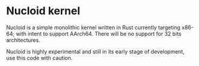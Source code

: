 # Nucloid kernel #

Nucloid is a simple monolithic kernel written in Rust currently targeting
x86-64; with intent to support AArch64. There will be no support for 32 bits
architectures.

Nucloid is highly experimental and still in its early stage of development,
use this code with caution.

